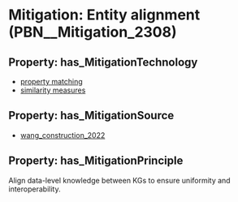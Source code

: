 # Mitigation: __Entity alignment__ (PBN__Mitigation_2308)

## Property: has_MitigationTechnology

* [property matching](../Technology/PBN__Technology_4400)
* [similarity measures](../Technology/PBN__Technology_4401)

## Property: has_MitigationSource

* [wang_construction_2022](../Article/PBN__Article_28)

## Property: has_MitigationPrinciple

Align data-level knowledge between KGs to ensure uniformity and interoperability.

